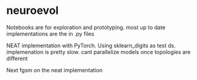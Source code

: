 # neuroevol

Notebooks are for exploration and prototyping. most up to date implementations are the in .py files

NEAT implementation with PyTorch. Using sklearn_digits as test ds.
implemenation is pretty slow. cant parallelize models once topologies are different

Next fgsm on the neat implementation
